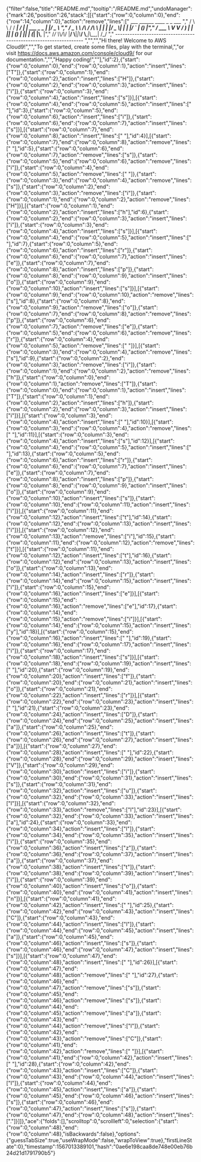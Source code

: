 {"filter":false,"title":"README.md","tooltip":"/README.md","undoManager":{"mark":26,"position":26,"stack":[[{"start":{"row":0,"column":0},"end":{"row":14,"column":0},"action":"remove","lines":["         ___        ______     ____ _                 _  ___  ","        / \\ \\      / / ___|   / ___| | ___  _   _  __| |/ _ \\ ","       / _ \\ \\ /\\ / /\\___ \\  | |   | |/ _ \\| | | |/ _` | (_) |","      / ___ \\ V  V /  ___) | | |___| | (_) | |_| | (_| |\\__, |","     /_/   \\_\\_/\\_/  |____/   \\____|_|\\___/ \\__,_|\\__,_|  /_/ "," ----------------------------------------------------------------- ","","","Hi there! Welcome to AWS Cloud9!","","To get started, create some files, play with the terminal,","or visit https://docs.aws.amazon.com/console/cloud9/ for our documentation.","","Happy coding!",""],"id":2},{"start":{"row":0,"column":0},"end":{"row":0,"column":1},"action":"insert","lines":["T"]},{"start":{"row":0,"column":1},"end":{"row":0,"column":2},"action":"insert","lines":["H"]},{"start":{"row":0,"column":2},"end":{"row":0,"column":3},"action":"insert","lines":["i"]},{"start":{"row":0,"column":3},"end":{"row":0,"column":4},"action":"insert","lines":["s"]}],[{"start":{"row":0,"column":4},"end":{"row":0,"column":5},"action":"insert","lines":[" "],"id":3},{"start":{"row":0,"column":5},"end":{"row":0,"column":6},"action":"insert","lines":["i"]},{"start":{"row":0,"column":6},"end":{"row":0,"column":7},"action":"insert","lines":["s"]}],[{"start":{"row":0,"column":7},"end":{"row":0,"column":8},"action":"insert","lines":[" "],"id":4}],[{"start":{"row":0,"column":7},"end":{"row":0,"column":8},"action":"remove","lines":[" "],"id":5},{"start":{"row":0,"column":6},"end":{"row":0,"column":7},"action":"remove","lines":["s"]},{"start":{"row":0,"column":5},"end":{"row":0,"column":6},"action":"remove","lines":["i"]},{"start":{"row":0,"column":4},"end":{"row":0,"column":5},"action":"remove","lines":[" "]},{"start":{"row":0,"column":3},"end":{"row":0,"column":4},"action":"remove","lines":["s"]},{"start":{"row":0,"column":2},"end":{"row":0,"column":3},"action":"remove","lines":["i"]},{"start":{"row":0,"column":1},"end":{"row":0,"column":2},"action":"remove","lines":["H"]}],[{"start":{"row":0,"column":1},"end":{"row":0,"column":2},"action":"insert","lines":["h"],"id":6},{"start":{"row":0,"column":2},"end":{"row":0,"column":3},"action":"insert","lines":["i"]},{"start":{"row":0,"column":3},"end":{"row":0,"column":4},"action":"insert","lines":["s"]}],[{"start":{"row":0,"column":4},"end":{"row":0,"column":5},"action":"insert","lines":[" "],"id":7},{"start":{"row":0,"column":5},"end":{"row":0,"column":6},"action":"insert","lines":["r"]},{"start":{"row":0,"column":6},"end":{"row":0,"column":7},"action":"insert","lines":["e"]},{"start":{"row":0,"column":7},"end":{"row":0,"column":8},"action":"insert","lines":["p"]},{"start":{"row":0,"column":8},"end":{"row":0,"column":9},"action":"insert","lines":["o"]},{"start":{"row":0,"column":9},"end":{"row":0,"column":10},"action":"insert","lines":["s"]}],[{"start":{"row":0,"column":9},"end":{"row":0,"column":10},"action":"remove","lines":["s"],"id":8},{"start":{"row":0,"column":8},"end":{"row":0,"column":9},"action":"remove","lines":["o"]},{"start":{"row":0,"column":7},"end":{"row":0,"column":8},"action":"remove","lines":["p"]},{"start":{"row":0,"column":6},"end":{"row":0,"column":7},"action":"remove","lines":["e"]},{"start":{"row":0,"column":5},"end":{"row":0,"column":6},"action":"remove","lines":["r"]},{"start":{"row":0,"column":4},"end":{"row":0,"column":5},"action":"remove","lines":[" "]}],[{"start":{"row":0,"column":3},"end":{"row":0,"column":4},"action":"remove","lines":["s"],"id":9},{"start":{"row":0,"column":2},"end":{"row":0,"column":3},"action":"remove","lines":["i"]},{"start":{"row":0,"column":1},"end":{"row":0,"column":2},"action":"remove","lines":["h"]},{"start":{"row":0,"column":0},"end":{"row":0,"column":1},"action":"remove","lines":["T"]},{"start":{"row":0,"column":0},"end":{"row":0,"column":1},"action":"insert","lines":["T"]},{"start":{"row":0,"column":1},"end":{"row":0,"column":2},"action":"insert","lines":["h"]},{"start":{"row":0,"column":2},"end":{"row":0,"column":3},"action":"insert","lines":["i"]}],[{"start":{"row":0,"column":3},"end":{"row":0,"column":4},"action":"insert","lines":[" "],"id":10}],[{"start":{"row":0,"column":3},"end":{"row":0,"column":4},"action":"remove","lines":[" "],"id":11}],[{"start":{"row":0,"column":3},"end":{"row":0,"column":4},"action":"insert","lines":["s"],"id":12}],[{"start":{"row":0,"column":4},"end":{"row":0,"column":5},"action":"insert","lines":[" "],"id":13},{"start":{"row":0,"column":5},"end":{"row":0,"column":6},"action":"insert","lines":["r"]},{"start":{"row":0,"column":6},"end":{"row":0,"column":7},"action":"insert","lines":["e"]},{"start":{"row":0,"column":7},"end":{"row":0,"column":8},"action":"insert","lines":["p"]},{"start":{"row":0,"column":8},"end":{"row":0,"column":9},"action":"insert","lines":["o"]},{"start":{"row":0,"column":9},"end":{"row":0,"column":10},"action":"insert","lines":["s"]},{"start":{"row":0,"column":10},"end":{"row":0,"column":11},"action":"insert","lines":["i"]}],[{"start":{"row":0,"column":11},"end":{"row":0,"column":12},"action":"insert","lines":["t"],"id":14},{"start":{"row":0,"column":12},"end":{"row":0,"column":13},"action":"insert","lines":["i"]}],[{"start":{"row":0,"column":12},"end":{"row":0,"column":13},"action":"remove","lines":["i"],"id":15},{"start":{"row":0,"column":11},"end":{"row":0,"column":12},"action":"remove","lines":["t"]}],[{"start":{"row":0,"column":11},"end":{"row":0,"column":12},"action":"insert","lines":["t"],"id":16},{"start":{"row":0,"column":12},"end":{"row":0,"column":13},"action":"insert","lines":["o"]},{"start":{"row":0,"column":13},"end":{"row":0,"column":14},"action":"insert","lines":["r"]},{"start":{"row":0,"column":14},"end":{"row":0,"column":15},"action":"insert","lines":["i"]},{"start":{"row":0,"column":15},"end":{"row":0,"column":16},"action":"insert","lines":["e"]}],[{"start":{"row":0,"column":15},"end":{"row":0,"column":16},"action":"remove","lines":["e"],"id":17},{"start":{"row":0,"column":14},"end":{"row":0,"column":15},"action":"remove","lines":["i"]}],[{"start":{"row":0,"column":14},"end":{"row":0,"column":15},"action":"insert","lines":["y"],"id":18}],[{"start":{"row":0,"column":15},"end":{"row":0,"column":16},"action":"insert","lines":[" "],"id":19},{"start":{"row":0,"column":16},"end":{"row":0,"column":17},"action":"insert","lines":["i"]},{"start":{"row":0,"column":17},"end":{"row":0,"column":18},"action":"insert","lines":["s"]}],[{"start":{"row":0,"column":18},"end":{"row":0,"column":19},"action":"insert","lines":[" "],"id":20},{"start":{"row":0,"column":19},"end":{"row":0,"column":20},"action":"insert","lines":["f"]},{"start":{"row":0,"column":20},"end":{"row":0,"column":21},"action":"insert","lines":["o"]},{"start":{"row":0,"column":21},"end":{"row":0,"column":22},"action":"insert","lines":["r"]}],[{"start":{"row":0,"column":22},"end":{"row":0,"column":23},"action":"insert","lines":[" "],"id":21},{"start":{"row":0,"column":23},"end":{"row":0,"column":24},"action":"insert","lines":["D"]},{"start":{"row":0,"column":24},"end":{"row":0,"column":25},"action":"insert","lines":["a"]},{"start":{"row":0,"column":25},"end":{"row":0,"column":26},"action":"insert","lines":["t"]},{"start":{"row":0,"column":26},"end":{"row":0,"column":27},"action":"insert","lines":["a"]}],[{"start":{"row":0,"column":27},"end":{"row":0,"column":28},"action":"insert","lines":[" "],"id":22},{"start":{"row":0,"column":28},"end":{"row":0,"column":29},"action":"insert","lines":["V"]},{"start":{"row":0,"column":29},"end":{"row":0,"column":30},"action":"insert","lines":["i"]},{"start":{"row":0,"column":30},"end":{"row":0,"column":31},"action":"insert","lines":["s"]},{"start":{"row":0,"column":31},"end":{"row":0,"column":32},"action":"insert","lines":["u"]},{"start":{"row":0,"column":32},"end":{"row":0,"column":33},"action":"insert","lines":["l"]}],[{"start":{"row":0,"column":32},"end":{"row":0,"column":33},"action":"remove","lines":["l"],"id":23}],[{"start":{"row":0,"column":32},"end":{"row":0,"column":33},"action":"insert","lines":["a"],"id":24},{"start":{"row":0,"column":33},"end":{"row":0,"column":34},"action":"insert","lines":["l"]},{"start":{"row":0,"column":34},"end":{"row":0,"column":35},"action":"insert","lines":["i"]},{"start":{"row":0,"column":35},"end":{"row":0,"column":36},"action":"insert","lines":["z"]},{"start":{"row":0,"column":36},"end":{"row":0,"column":37},"action":"insert","lines":["a"]},{"start":{"row":0,"column":37},"end":{"row":0,"column":38},"action":"insert","lines":["t"]},{"start":{"row":0,"column":38},"end":{"row":0,"column":39},"action":"insert","lines":["i"]},{"start":{"row":0,"column":39},"end":{"row":0,"column":40},"action":"insert","lines":["o"]},{"start":{"row":0,"column":40},"end":{"row":0,"column":41},"action":"insert","lines":["n"]}],[{"start":{"row":0,"column":41},"end":{"row":0,"column":42},"action":"insert","lines":[" "],"id":25},{"start":{"row":0,"column":42},"end":{"row":0,"column":43},"action":"insert","lines":["C"]},{"start":{"row":0,"column":43},"end":{"row":0,"column":44},"action":"insert","lines":["l"]},{"start":{"row":0,"column":44},"end":{"row":0,"column":45},"action":"insert","lines":["a"]},{"start":{"row":0,"column":45},"end":{"row":0,"column":46},"action":"insert","lines":["s"]},{"start":{"row":0,"column":46},"end":{"row":0,"column":47},"action":"insert","lines":["s"]}],[{"start":{"row":0,"column":47},"end":{"row":0,"column":48},"action":"insert","lines":[" "],"id":26}],[{"start":{"row":0,"column":47},"end":{"row":0,"column":48},"action":"remove","lines":[" "],"id":27},{"start":{"row":0,"column":46},"end":{"row":0,"column":47},"action":"remove","lines":["s"]},{"start":{"row":0,"column":45},"end":{"row":0,"column":46},"action":"remove","lines":["s"]},{"start":{"row":0,"column":44},"end":{"row":0,"column":45},"action":"remove","lines":["a"]},{"start":{"row":0,"column":43},"end":{"row":0,"column":44},"action":"remove","lines":["l"]},{"start":{"row":0,"column":42},"end":{"row":0,"column":43},"action":"remove","lines":["C"]},{"start":{"row":0,"column":41},"end":{"row":0,"column":42},"action":"remove","lines":[" "]}],[{"start":{"row":0,"column":41},"end":{"row":0,"column":42},"action":"insert","lines":[" "],"id":28},{"start":{"row":0,"column":42},"end":{"row":0,"column":43},"action":"insert","lines":["C"]},{"start":{"row":0,"column":43},"end":{"row":0,"column":44},"action":"insert","lines":["l"]},{"start":{"row":0,"column":44},"end":{"row":0,"column":45},"action":"insert","lines":["a"]},{"start":{"row":0,"column":45},"end":{"row":0,"column":46},"action":"insert","lines":["s"]},{"start":{"row":0,"column":46},"end":{"row":0,"column":47},"action":"insert","lines":["s"]},{"start":{"row":0,"column":47},"end":{"row":0,"column":48},"action":"insert","lines":["."]}]]},"ace":{"folds":[],"scrolltop":0,"scrollleft":0,"selection":{"start":{"row":0,"column":48},"end":{"row":0,"column":48},"isBackwards":false},"options":{"guessTabSize":true,"useWrapMode":false,"wrapToView":true},"firstLineState":0},"timestamp":1567013389101,"hash":"0ae6e198caa8de748e00eb76b24d21d1791790b5"}